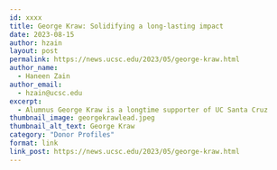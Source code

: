 ```yaml
---
id: xxxx
title: George Kraw: Solidifying a long-lasting impact
date: 2023-08-15
author: hzain
layout: post
permalink: https://news.ucsc.edu/2023/05/george-kraw.html
author_name:
  - Haneen Zain
author_email:
  - hzain@ucsc.edu
excerpt:
  - Alumnus George Kraw is a longtime supporter of UC Santa Cruz
thumbnail_image: georgekrawlead.jpeg
thumbnail_alt_text: George Kraw
category: "Donor Profiles"
format: link
link_post: https://news.ucsc.edu/2023/05/george-kraw.html
---
```

